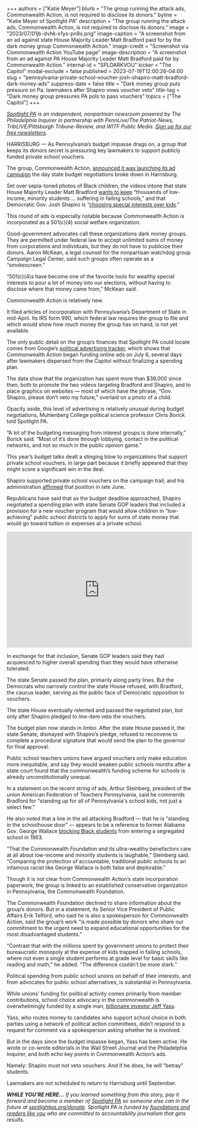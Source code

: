 +++
authors = ["Katie Meyer"]
blurb = "The group running the attack ads, Commonwealth Action, is not required to disclose its donors."
byline = "Katie Meyer of Spotlight PA"
description = "The group running the attack ads, Commonwealth Action, is not required to disclose its donors."
image = "2023/07/01jb-dvhk-x1ys-pn8s.png"
image-caption = "A screenshot from an ad against state House Majority Leader Matt Bradford paid for by the dark money group Commonwealth Action."
image-credit = "Screenshot via Commonwealth Action YouTube page"
image-description = "A screenshot from an ad against PA House Majority Leader Matt Bradford paid for by Commonwealth Action."
internal-id = "SPLDARKVOU"
kicker = "The Capitol"
modal-exclude = false
published = 2023-07-19T12:00:26-04:00
slug = "pennsylvania-private-school-voucher-josh-shapiro-matt-bradford-dark-money-ads"
suppress-date = false
title = "Dark money group puts pressure on Pa. lawmakers after Shapiro vows voucher veto"
title-tag = "Dark money group pressures PA pols to pass vouchers"
topics = ["The Capitol"]
+++

<a href="https://www.spotlightpa.org/"><em>Spotlight PA</em></a><em> is an independent, nonpartisan newsroom powered by The Philadelphia Inquirer in partnership with PennLive/The Patriot-News, TribLIVE/Pittsburgh Tribune-Review, and WITF Public Media. </em><a href="https://www.spotlightpa.org/newsletters"><em>Sign up for our free newsletters</em></a><em>.</em>

HARRISBURG — As Pennsylvania’s budget impasse drags on, a group that keeps its donors secret is pressuring key lawmakers to support publicly funded private school vouchers.

The group, Commonwealth Action, <a href="https://www.google.com/url?q=https://www.commonwealthaction.com/press&amp;sa=D&amp;source=docs&amp;ust=1689714726162302&amp;usg=AOvVaw1FQknnb5VRf25Ll5upnOZd">announced it was launching its ad campaign</a> the day state budget negotiations broke down in Harrisburg.

Set over sepia-toned photos of Black children, the videos intone that state House Majority Leader Matt Bradford <a href="https://www.youtube.com/watch?v=zROeSB4o7vw">wants to keep</a> “thousands of low-income, minority students … suffering in failing schools,” and that Democratic Gov. Josh Shapiro is “<a href="https://www.youtube.com/watch?v=jwzOGBH-hRI&amp;ab_channel=CommonwealthAction">choosing special interests over kids</a>.”

<script src="https://www.spotlightpa.org/embed.js" async></script><div data-spl-embed-version="1" data-spl-src="https://www.spotlightpa.org/embeds/newsletter/"></div>

This round of ads is especially notable because Commonwealth Action is incorporated as a 501(c)(4) social welfare organization.

Good-government advocates call these organizations dark money groups. They are permitted under federal law to accept unlimited sums of money from corporations and individuals, but they do not have to publicize their donors. Aaron McKean, a legal counsel for the nonpartisan watchdog group Campaign Legal Center, said such groups often operate as a “smokescreen.”

“501(c)(4)s have become one of the favorite tools for wealthy special interests to pour a lot of money into our elections, without having to disclose where that money came from,” McKean said.

Commonwealth Action is relatively new.

It filed articles of incorporation with Pennsylvania’s Department of State in mid-April. Its IRS form 990, which federal law requires the group to file and which would show how much money the group has on hand, is not yet available.

The only public detail on the group’s finances that Spotlight PA could locate comes from Google’s <a href="https://adstransparency.google.com/advertiser/AR13841703537920180225?region=US&amp;topic=political">political advertising tracker</a>, which shows that Commonwealth Action began funding online ads on July 6, several days after lawmakers dispersed from the Capitol without finalizing a spending plan.

The data show that the organization has spent more than $36,000 since then, both to promote the two videos targeting Bradford and Shapiro, and to place graphics on websites — most of which have the phrase, “Gov. Shapiro, please don’t veto my future,” overlaid on a photo of a child.

Opacity aside, this level of advertising is relatively unusual during budget negotiations, Muhlenberg College political science professor Chris Borick told Spotlight PA.

“A lot of the budgeting messaging from interest groups is done internally,” Borick said. “Most of it’s done through lobbying, contact in the political networks, and not so much in the public opinion game.”

This year’s budget talks dealt a stinging blow to organizations that support private school vouchers, in large part because it briefly appeared that they might score a significant win in the deal.

Shapiro supported private school vouchers on the campaign trail, and his administration <a href="https://www.spotlightpa.org/news/2023/06/pa-private-school-voucher-legislature-josh-shapiro-jeff-yass/">affirmed</a> that position in late June.

Republicans have said that as the budget deadline approached, Shapiro negotiated a spending plan with state Senate GOP leaders that included a provision for a new voucher program that would allow children in “low-achieving” public school districts to apply for sums of state money that would go toward tuition or expenses at a private school.

<iframe width="100%" height="315" src="https://www.youtube.com/embed/zROeSB4o7vw" title="YouTube video player" frameborder="0" allow="accelerometer; autoplay; clipboard-write; encrypted-media; gyroscope; picture-in-picture; web-share" allowfullscreen></iframe>

In exchange for that inclusion, Senate GOP leaders said they had acquiesced to higher overall spending than they would have otherwise tolerated.

The state Senate passed the plan, primarily along party lines. But the Democrats who narrowly control the state House refused, with Bradford, the caucus leader, serving as the public face of Democratic opposition to vouchers.

The state House eventually relented and passed the negotiated plan, but only after Shapiro pledged to line-item veto the vouchers.

The budget plan now stands in limbo. After the state House passed it, the state Senate, dismayed with Shapiro’s pledge, refused to reconvene to complete a procedural signature that would send the plan to the governor for final approval.

Public school teachers unions have argued vouchers only make education more inequitable, and say they would weaken public schools months after a state court found that the commonwealth’s funding scheme for schools is already unconstitutionally unequal.

In a statement on the recent string of ads, Arthur Steinberg, president of the union American Federation of Teachers Pennsylvania, said he commends Bradford for “standing up for all of Pennsylvania&#39;s school kids, not just a select few.”

He also noted that a line in the ad attacking Bradford — that he is “standing in the schoolhouse door” — appears to be a reference to former Alabama Gov. George Wallace <a href="https://todayinclh.com/?event=george-wallace-stands-in-the-schoolhouse-door">blocking Black students</a> from entering a segregated school in 1963.

“That the Commonwealth Foundation and its ultra-wealthy benefactors care at all about low-income and minority students is laughable,” Steinberg said. “Comparing the protection of accountable, traditional public schools to an infamous racist like George Wallace is both false and deplorable.”

Though it is not clear from Commonwealth Action’s state incorporation paperwork, the group is linked to an established conservative organization in Pennsylvania, the Commonwealth Foundation.

The Commonwealth Foundation declined to share information about the group’s donors. But in a statement, its Senior Vice President of Public Affairs Erik Telford, who said he is also a spokesperson for Commonwealth Action, said the group’s work “is made possible by donors who share our commitment to the urgent need to expand educational opportunities for the most disadvantaged students.”

“Contrast that with the millions spent by government unions to protect their bureaucratic monopoly at the expense of kids trapped in failing schools, where not even a single student performs at grade level for basic skills like reading and math,” he added. “The difference couldn’t be more stark.”

Political spending from public school unions on behalf of their interests, and from advocates for public school alternatives, is substantial in Pennsylvania.

While unions’ funding for political activity comes primarily from member contributions, school choice advocacy in the commonwealth is overwhelmingly funded by a single man, <a href="https://www.spotlightpa.org/news/2022/05/pa-primary-2022-billionaire-donations-jeff-yass/">billionaire investor Jeff Yass</a>.

<script src="https://www.spotlightpa.org/embed.js" async></script><div data-spl-embed-version="1" data-spl-src="https://www.spotlightpa.org/embeds/donate/"></div>

Yass, who routes money to candidates who support school choice in both parties using a network of political action committees, didn’t respond to a request for comment via a spokesperson asking whether he is involved.

But in the days since the budget impasse began, Yass has been active. He wrote or co-wrote editorials in the Wall Street Journal and the Philadelphia Inquirer, and both echo key points in Commonwealth Action’s ads.

Namely: Shapiro must not veto vouchers. And if he does, he will “betray” students.

Lawmakers are not scheduled to return to Harrisburg until September.

<strong><em>WHILE YOU’RE HERE…</em></strong><em> If you learned something from this story, pay it forward and become a member of </em><a href="https://www.spotlightpa.org/"><em>Spotlight PA</em></a><em> so someone else can in the future at </em><a href="https://www.spotlightpa.org/donate/"><em>spotlightpa.org/donate</em></a><em>. Spotlight PA is funded by</em><a href="https://www.spotlightpa.org/support"><em> foundations and readers like you</em></a><em> who are committed to accountability journalism that gets results.</em>

